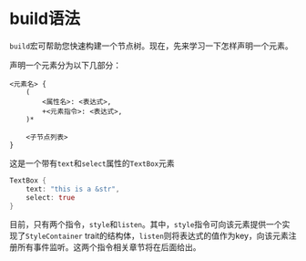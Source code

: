 # build语法

`build`宏可帮助您快速构建一个节点树。现在，先来学习一下怎样声明一个元素。

声明一个元素分为以下几部分：
```
<元素名> {
    (
        <属性名>: <表达式>,
        +<元素指令>: <表达式>,
    )*

    <子节点列表>
}
```
这是一个带有`text`和`select`属性的`TextBox`元素
```rust
TextBox {
    text: "this is a &str",
    select: true
}
```
目前，只有两个指令，`style`和`listen`。其中，`style`指令可向该元素提供一个实现了`StyleContainer` trait的结构体，`listen`则将表达式的值作为key，向该元素注册所有事件监听。这两个指令相关章节将在后面给出。